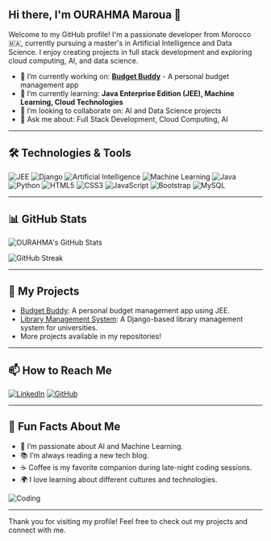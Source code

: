 ## Hi there, I'm OURAHMA Maroua 👋
Welcome to my GitHub profile! I'm a passionate developer from Morocco 🇲🇦, currently pursuing a master's in Artificial Intelligence and Data Science. I enjoy creating projects in full stack development and exploring cloud computing, AI, and data science.

- 🔭 I’m currently working on: **[Budget Buddy](https://github.com/ourahma/budget-buddy)** - A personal budget management app
- 🌱 I’m currently learning: **Java Enterprise Edition (JEE), Machine Learning, Cloud Technologies**
- 👯 I’m looking to collaborate on: AI and Data Science projects
- 💬 Ask me about: Full Stack Development, Cloud Computing, AI

---

## 🛠️ Technologies & Tools
![JEE](https://img.shields.io/badge/JEE-007396?style=for-the-badge&logo=java&logoColor=white)
![Django](https://img.shields.io/badge/Django-092E20?style=for-the-badge&logo=django&logoColor=white)
![Artificial Intelligence](https://img.shields.io/badge/AI-Artificial%20Intelligence-brightgreen?style=for-the-badge)
![Machine Learning](https://img.shields.io/badge/Machine%20Learning-FFD700?style=for-the-badge)
![Java](https://img.shields.io/badge/Java-ED8B00?style=for-the-badge&logo=java&logoColor=white)
![Python](https://img.shields.io/badge/Python-3776AB?style=for-the-badge&logo=python&logoColor=white)
![HTML5](https://img.shields.io/badge/HTML5-E34F26?style=for-the-badge&logo=html5&logoColor=white)
![CSS3](https://img.shields.io/badge/CSS3-1572B6?style=for-the-badge&logo=css3&logoColor=white)
![JavaScript](https://img.shields.io/badge/JavaScript-F7DF1E?style=for-the-badge&logo=javascript&logoColor=black)
![Bootstrap](https://img.shields.io/badge/Bootstrap-563D7C?style=for-the-badge&logo=bootstrap&logoColor=white)
![MySQL](https://img.shields.io/badge/MySQL-00000F?style=for-the-badge&logo=mysql&logoColor=white)


---

## 📊 GitHub Stats
![OURAHMA's GitHub Stats](https://github-readme-stats.vercel.app/api?username=ourahma&show_icons=true&theme=radical)

![GitHub Streak](https://streak-stats.demolab.com/?user=ourahma&theme=radical)

---

## 🚀 My Projects
- [Budget Buddy](https://github.com/ourahma/budget-buddy): A personal budget management app using JEE.
- [Library Management System](https://github.com/ourahma/library-management-system): A Django-based library management system for universities.
- More projects available in my repositories!

---

## 📫 How to Reach Me
[![LinkedIn](https://img.shields.io/badge/LinkedIn-0A66C2?style=for-the-badge&logo=linkedin&logoColor=white)](www.linkedin.com/in/maroua-ourahma-293426235)
[![GitHub](https://img.shields.io/badge/GitHub-100000?style=for-the-badge&logo=github&logoColor=white)](https://github.com/ourahma)

---

## 🎨 Fun Facts About Me
- 🧠 I’m passionate about AI and Machine Learning.
- 📚 I’m always reading a new tech blog.
- ☕️ Coffee is my favorite companion during late-night coding sessions.
- 🌍 I love learning about different cultures and technologies.

![Coding](https://media.giphy.com/media/3o7TKtnuHOHHUjR38Y/giphy.gif)

---

Thank you for visiting my profile! Feel free to check out my projects and connect with me.

